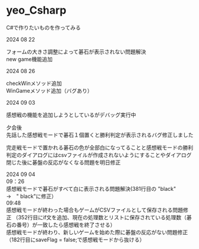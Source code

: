 # yeo_Csharp
C#で作りたいものを作ってみる

2024 08 22

フォームの大きさ調整によって碁石が表示されない問題解決  
new game機能追加  
  
2024 08 26  
  
checkWinメソッド追加  
WinGameメソッド追加（バグあり）

2024 09 03  

感想戦の機能を追加しようとしているがデバッグ実行中

夕会後  
先話した感想戦モードで碁石１個置くと勝利判定が表示されるバグ修正しました  

完走戦モードで置かれる碁石の色が全部白になってることと感想戦モードの勝利判定のダイアログにはcsvファイルが作成されないようにすることやダイアログ閉じた後に碁盤の反応がなくなる問題を明日修正

2024 09 04    
09：26  
感想戦モードで碁石がすべて白に表示される問題解決(381行目の "black"　→　" black"に修正）  
09:48  
感想戦モードが終わった場合もゲームがCSVファイルとして保存される問題修正  （352行目にif文を追加、現在の処理数とリストに保存されている処理数（碁石の番号）が一致したら感想戦を終了させる）  
感想戦モードが終わり、新しいゲームを始めた際に碁盤の反応がない問題修正（182行目にsaveFlag = false;で感想戦モードから抜ける）  